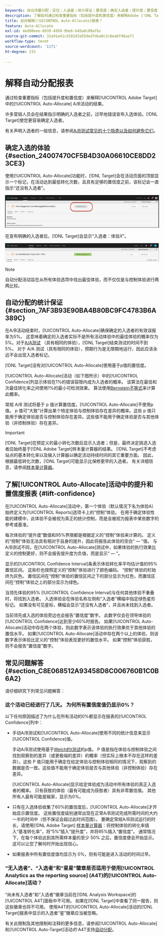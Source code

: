 ```yaml
---
keywords: 自动流量分配；定位；入选者；统计保证；置信度；确定入选者；提升度；置信度；默认；默认体验；自动分配；自动分配
description: 了解如何通过检查重要指标（包括提升度和置信度）来解释Adobe [!DNL Target] 中[!UICONTROL Auto-Allocate] A/B活动的结果。
title: 如何解释[!UICONTROL Auto-Allocate]报表？
feature: Auto-Allocate
exl-id: 4ed00eee-8939-4958-9be6-b45a8c08afbc
source-git-commit: 32a91a41cd182d3a55ded7dea8c1c6ea6f46aa71
workflow-type: tm+mt
source-wordcount: '1171'
ht-degree: 21%

---
```


# 解释自动分配报表

通过检查重要指标（包括提升度和置信度）来解释[!UICONTROL Adobe Target]中的[!UICONTROL Auto-Allocate] A/B活动的结果。

许多营销人员会在结果指示明确的入选者之前，过早地错误宣布入选体验。[!DNL Target]使您更容易确定入选者。

有关声明入选者的一般信息，请参阅[A/B测试常见的十个隐患以及如何避免它们](/help/main/c-activities/t-test-ab/common-ab-testing-pitfalls.md)。

## 确定入选的体验 {#section_24007470CF5B4D30A06610CE8DD23CE3}

使用[!UICONTROL Auto-Allocate]功能时，[!DNL Target]会在活动页面的顶部显示一个标记，在活动达到最低转化次数，且具有足够的置信度之前，该标记会一直指示“还没有入选者”。

![“没有入选者”标记](/help/main/c-activities/automated-traffic-allocation/assets/no-winner.png)

在宣布明确的入选者后，[!DNL Target]会显示“入选者：体验&#x200B;*X*”。

![入选者图像](assets/winner.png)

>[!NOTE]
>
>自动分配活动旨在从所有体验选项中找出最佳体验，而不仅仅是与控制体验进行两两比较。

## 自动分配的统计保证 {#section_7AF3B93E90BA4B80BC9FC4783B6A389C}

在A/B活动结束时，[!UICONTROL Auto-Allocate]确保确定的入选者的有效误报率为5%。 这意味着确定的入选者实际不是所有活动体验中的最佳体验的概率仅为 5%。对于[A/A测试](/help/main/c-activities/t-test-ab/aa-testing.md) （具有相同的体验），[!DNL Target]结束测试的时间不到5%。 对于 A/A 测试（具有相同的体验），预期行为是无限期地运行，因此应该永远不会出现入选者标记。

[!DNL Target]没有对[!UICONTROL Auto-Allocate]使用基于p值的置信度。

[!UICONTROL Auto-Allocate]活动（如下图所示）中的[!UICONTROL Confidence]列显示体验在1%的错误容限内成为入选者的概率。 该算法在最佳和次最佳转化率之间使用1%的最小可检测效果。 算法使用[Bernstein不等式](https://en.wikipedia.org/wiki/Bernstein_inequalities_%28probability_theory%29)来计算此概率。

常规 A/B 测试将基于 p 值计算置信度。[!UICONTROL Auto-Allocate]不使用p值。 p 值可“大致”计算出某个特定体验与控制体验存在差异的概率。这些 p 值只能用于确定体验是否与控制体验存在差异。这些值不能用于确定体验是否与其他体验（非控制体验）存在差异。

>[!IMPORTANT]
>
>[!DNL Target]在预定义的最小转化次数后显示入选者；但是，最终决定挑选入选者应始终基于[!DNL Adobe Target]样本量计算器的结果。 [!DNL Target]不考虑站点的基本转化率以及输入计算器以确定活动持续时间的其它重要方面。 因此，根据最低转化次数，[!DNL Target]可能显示比保修更早的入选者。 有关详细信息，请参阅[样本量计算器](/help/main/c-activities/t-test-ab/sample-size-determination.md#section_6B8725BD704C4AFE939EF2A6B6E834E6)。

## 了解[!UICONTROL Auto-Allocate]活动中的提升和置信度报表 {#lift-confidence}

在[!UICONTROL Auto-Allocate]活动中，第一个体验（默认情况下名为体验A）始终定义为[!UICONTROL Reports]选项卡上的“控制”体验。 在用于确定体验性能的建模中，此体验不会被视为真正的统计控制，而是会被视为报表中某些数字的参考或基准。

每次体验的“提升度”数值和95%界限都是根据定义的“控制”体验来计算的。 定义的“控制”体验无法具有相对于自身的提升，因此将报告此体验的空白“ — ”值。 与A/B测试不同，在[!UICONTROL Auto-Allocate]测试中，如果体验的执行效果比定义的控制更好，则不会报告提升度为负值，而是显示“ — ”。

显示的[!UICONTROL Confidence Interval]条表示体验转化率平均估计值的95%置信区间。 这些栏也按照定义的“控制”体验进行了颜色编码。 “控制”体验的栏始终为灰色。 置信区间在“控制”体验的置信区间之下的部分显示为红色，而置信区间在“控制”体验之上的部分显示为绿色。

当领先体验的95% [!UICONTROL Confidence Interval]与任何其他体验不重叠时，将找到入选者。 入选体验会在体验名称左侧和“入选者”横幅中指定绿色星形标记。 如果没有可见星标，横幅会显示“还没有入选者”，并且尚未找到入选者。

当前领先或入选的体验旁边也会报告“置信度”数字。 此数字仅会在领导体验的[!UICONTROL Confidence]达到至少60%时报告。 如果[!UICONTROL Auto-Allocate]活动中存在两个体验，则此数字表示该体验的执行效果优于其他体验的置信水平。 如果[!UICONTROL Auto-Allocate]活动中存在两个以上的体验，则该数字表示体验比定义的“控制”体验表现更好的置信水平。 如果“控制”体验获胜，则不会报告“置信度”数字。

## 常见问题解答 {#section_C8E068512A93458D8C006760B1C0B6A2}

请仔细研究下列常见问题解答：

### 这个活动已经进行了几天。 为何所有置信度值仍显示0%？

以下任何原因描述了为什么在所有活动的0%都显示在报表的[!UICONTROL Confidence]列中：

* 手动A/B测试和[!UICONTROL Auto-Allocate]使用不同的统计信息来显示[!UICONTROL Confidence]值。

  手动A/B测试使用基于[Welch的t测试](https://en.wikipedia.org/wiki/Welch%27s_t-test)的p值。 P 值是指在体验与控制体验之间找到观察到的差异（或更极端的差异）的概率（但实际上根本不存在这样的差异）。这些 P 值只能用于确定在给定体验与控制体验相同的情况下，观察到的数据是否一致。这些值不能用于确定体验是否与其他体验（非控制体验）存在差异。

  [!UICONTROL Auto-Allocate]显示给定体验成为活动中所有体验的真正入选者的概率。 只有获胜的体验（最有可能成为获胜者）具有非零置信值。 其他所有人最有可能是输家，显示为0%。

* 只有在入选体验收集了60%的置信度后，[!UICONTROL Auto-Allocate]才开始显示置信度。 这些置信度级别通常出现在正常A/B测试完成所需时间的大约一半的时间中（但不保证会超过此时间范围）。 要确定常规A/B测试运行的时长，请使用[!DNL Adobe Target] [样本量计算器](/help/main/c-activities/t-test-ab/sample-size-determination.md#section_6B8725BD704C4AFE939EF2A6B6E834E6)：将控制体验的转化率插入“基准转化率”，将“5%”插入“提升度”，并将95%插入“置信度”。 通常情况下，在每个体验达到其所需样本量的至少 50% 之后，置信度便会开始显示。这可以让您了解何时开始出现信心。

* 如果报表中所有置信度值均显示为 0%，则有可能是进入活动的时间过早。

### “无入选者”、“入选者”和“星星”徽章是否适用于使用[!UICONTROL Analytics as the reporting source] (A4T)的[!UICONTROL Auto-Allocate]活动？

“尚未有入选者”和“入选者”徽章当前在[!DNL Analysis Workspace]的[!UICONTROL A4T]面板中不可用。 如果在[!DNL Target]中查看了同一报告，则这些徽章也将不可用。 使用A4T的[!UICONTROL Auto-Allocate]活动的[!DNL Target]报表中显示的入选者“星”徽章应当被忽略。

有关此限制及其他限制和注释的更多信息，请参阅[!UICONTROL Auto-Allocate]和[!UICONTROL Auto-Target]活动&#x200B;*的* A4T支持[自动分配](/help/main/c-integrating-target-with-mac/a4t/a4t-at-aa.md#aa)。



